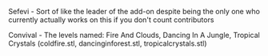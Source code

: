 Sefevi - Sort of like the leader of the add-on despite being the only one who currently actually works on this if you don't count contributors

Convival - The levels named: Fire And Clouds, Dancing In A Jungle, Tropical Crystals (coldfire.stl, dancinginforest.stl, tropicalcrystals.stl)
